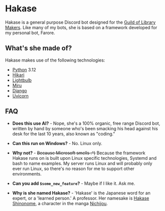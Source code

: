 # Hakase
Hakase is a general purpose Discord bot designed for the [Guild of Library Makers](https://www.guildoflibrarymakers.com/). Like many of my bots, she is based on a framework developed for my personal bot, Farore.


## What's she made of?
Hakase makes use of the following technologies:

- [Python](https://www.python.org/) 3.12
- [Hikari](https://www.hikari-py.dev/)
- [Lightbulb](https://hikari-lightbulb.readthedocs.io/en/latest/#)
- [Miru](https://hikari-miru.readthedocs.io/en/latest/index.html)
- [Django](https://www.djangoproject.com/)
- [Uvicorn](https://www.uvicorn.org/)

## FAQ

- **Does this use AI?** - Nope, she's a 100% organic, free range Discord bot, written by hand by someone who's been smacking his head against his desk for the last 10 years, also known as "coding."

- **Can this run on Windows?** - No. Linux only.

- **Why not?** - ~~Because Microsoft smells :^)~~ Because the framework Hakase runs on is built upon Linux specific technologies, Systemd and bash to name examples. My server runs Linux and will probably only ever run Linux, so there's no reason for me to support other environments. 

- **Can you add `$some_new_feature`?** - Maybe if I like it. Ask me.

- **Why is she named Hakase?** - 'Hakase' is the Japanese word for an expert, or a 'learned person.' A professor. Her namesake is [Hakase Shinonome](https://nichijou.fandom.com/wiki/Hakase_Shinonome), a character in the manga [Nichijou](https://en.wikipedia.org/wiki/Nichijou).
